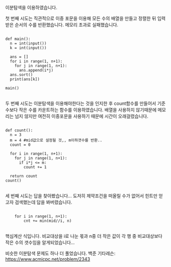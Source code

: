 이분탐색을 이용하였습니다.

첫 번째 시도는 직관적으로 이중 포문을 이용해 모든 수의 배열을 만들고 정렬한 뒤 입력받은 순서의 수를 반환했습니다.
메모리 초과로 실패했습니다.
<pre>
<code>
def main():
  n = int(input())
  k = int(input())
  
  ans = []
  for i in range(1, n+1):
    for j in range(1, n+1):
      ans.append(i*j)
  ans.sort()
  print(ans[k])

main()
</code>
</pre>

두 번째 시도는 이분탐색을 이용해야한다는 것을 인지한 후 count함수를 만들어서 기준수보다 작은 수를 카운트하는 함수를 이용하였습니다.
배열을 사용하지 않기때문에 메모리는 넘지 않지만 여전히 이중포문을 사용하기 때문에 시간이 오래걸렸습니다.
<pre>
<code>
def count():
  n = 3
  m = 4 #mid값으로 설정될 것,, m이하갯수를 반환..
  count = 0

  for i in range(1, n+1):
    for j in range(1, n+1):
      if i*j <= m:
        count += 1
      
  return count
count()
</code>
</pre>

세 번째 시도는 답을 찾아봤습니다... 도저히 제약조건을 떠올릴 수가 없어서 힌트만 얻고자 검색했는데 답을 봐버렸습니다.
<pre>
<code>
    for i in range(1, n+1):
        cnt += min(mid//i, n)
</code>
</pre>

핵심계산 식입니다. 비교대상을 i로 나눈 몫과 n중 더 작은 값이 각 행 중 비교대상보다 작은 수의 갯수임을 알게되었습니다...

비슷한 이분탐색 문제도 하나 더 풀었습니다.
백준 기타레슨: https://www.acmicpc.net/problem/2343

